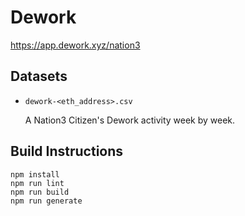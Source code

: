 # Dework

https://app.dework.xyz/nation3

## Datasets

- `dework-<eth_address>.csv`

  A Nation3 Citizen's Dework activity week by week.

## Build Instructions

```
npm install
npm run lint
npm run build
npm run generate
```
